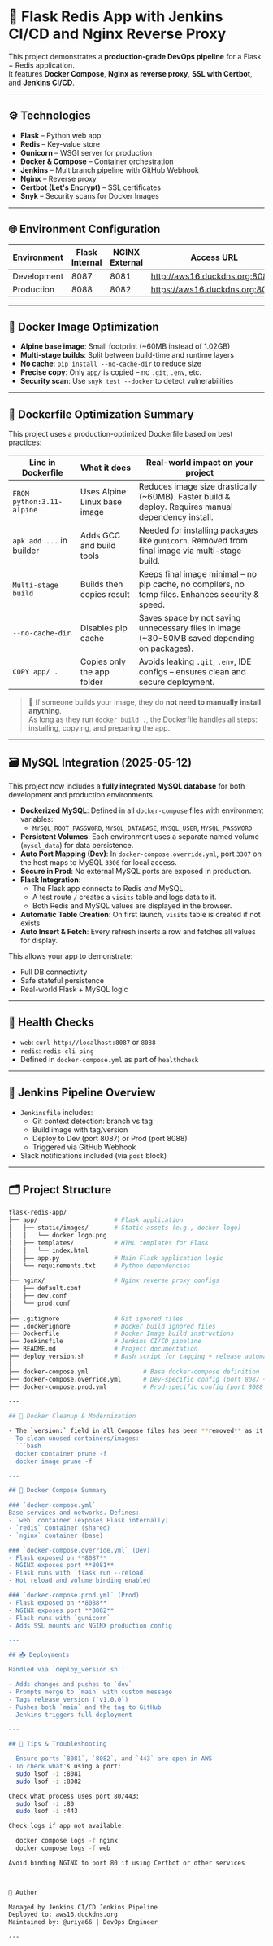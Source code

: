 # 🚀 Flask Redis App with Jenkins CI/CD and Nginx Reverse Proxy

This project demonstrates a **production-grade DevOps pipeline** for a Flask + Redis application.  
It features **Docker Compose**, **Nginx as reverse proxy**, **SSL with Certbot**, and **Jenkins CI/CD**.

---

## ⚙️ Technologies

- **Flask** – Python web app
- **Redis** – Key-value store
- **Gunicorn** – WSGI server for production
- **Docker & Compose** – Container orchestration
- **Jenkins** – Multibranch pipeline with GitHub Webhook
- **Nginx** – Reverse proxy
- **Certbot (Let's Encrypt)** – SSL certificates
- **Snyk** – Security scans for Docker Images

---

## 🌐 Environment Configuration

| Environment   | Flask Internal | NGINX External | Access URL                         |
|---------------|----------------|----------------|-------------------------------------|
| Development   | 8087           | 8081           | http://aws16.duckdns.org:8081      |
| Production    | 8088           | 8082           | https://aws16.duckdns.org:8082     |

---

## 🐳 Docker Image Optimization

- **Alpine base image**: Small footprint (~60MB instead of 1.02GB)
- **Multi-stage builds**: Split between build-time and runtime layers
- **No cache**: `pip install --no-cache-dir` to reduce size
- **Precise copy**: Only `app/` is copied – no `.git`, `.env`, etc.
- **Security scan**: Use `snyk test --docker` to detect vulnerabilities

---

## 🔧 Dockerfile Optimization Summary

This project uses a production-optimized Dockerfile based on best practices:

| Line in Dockerfile           | What it does                     | Real-world impact on your project                                                                 |
|-----------------------------|----------------------------------|---------------------------------------------------------------------------------------------------|
| `FROM python:3.11-alpine`   | Uses Alpine Linux base image     | Reduces image size drastically (~60MB). Faster build & deploy. Requires manual dependency install. |
| `apk add ...` in builder    | Adds GCC and build tools         | Needed for installing packages like `gunicorn`. Removed from final image via multi-stage build.    |
| `Multi-stage build`         | Builds then copies result        | Keeps final image minimal – no pip cache, no compilers, no temp files. Enhances security & speed.  |
| `--no-cache-dir`            | Disables pip cache               | Saves space by not saving unnecessary files in image (~30-50MB saved depending on packages).       |
| `COPY app/ .`               | Copies only the app folder       | Avoids leaking `.git`, `.env`, IDE configs – ensures clean and secure deployment.                  |

> 🔐 If someone builds your image, they do **not need to manually install anything**.  
> As long as they run `docker build .`, the Dockerfile handles all steps: installing, copying, and preparing the app.


---

## 🗃️ MySQL Integration (2025-05-12)

This project now includes a **fully integrated MySQL database** for both development and production environments.

- **Dockerized MySQL**: Defined in all `docker-compose` files with environment variables:
  - `MYSQL_ROOT_PASSWORD`, `MYSQL_DATABASE`, `MYSQL_USER`, `MYSQL_PASSWORD`
- **Persistent Volumes**: Each environment uses a separate named volume (`mysql_data`) for data persistence.
- **Auto Port Mapping (Dev)**: In `docker-compose.override.yml`, port `3307` on the host maps to MySQL `3306` for local access.
- **Secure in Prod**: No external MySQL ports are exposed in production.
- **Flask Integration**:
  - The Flask app connects to Redis *and* MySQL.
  - A test route `/` creates a `visits` table and logs data to it.
  - Both Redis and MySQL values are displayed in the browser.
- **Automatic Table Creation**: On first launch, `visits` table is created if not exists.
- **Auto Insert & Fetch**: Every refresh inserts a row and fetches all values for display.

This allows your app to demonstrate:
- Full DB connectivity
- Safe stateful persistence
- Real-world Flask + MySQL logic

---

## 🧪 Health Checks

- `web`: `curl http://localhost:8087` or `8088`
- `redis`: `redis-cli ping`
- Defined in `docker-compose.yml` as part of `healthcheck`

---

## 🧬 Jenkins Pipeline Overview

- `Jenkinsfile` includes:
  - Git context detection: branch vs tag
  - Build image with tag/version
  - Deploy to Dev (port 8087) or Prod (port 8088)
  - Triggered via GitHub Webhook
- Slack notifications included (via `post` block)

---

## 🗂 Project Structure

```bash
flask-redis-app/
├── app/                     # Flask application
│   ├── static/images/       # Static assets (e.g., docker logo)
│   │   └── docker logo.png
│   ├── templates/           # HTML templates for Flask
│   │   └── index.html
│   ├── app.py               # Main Flask application logic
│   └── requirements.txt     # Python dependencies
│
├── nginx/                   # Nginx reverse proxy configs
│   ├── default.conf
│   ├── dev.conf
│   └── prod.conf
│
├── .gitignore               # Git ignored files
├── .dockerignore            # Docker build ignored files
├── Dockerfile               # Docker Image build instructions
├── Jenkinsfile              # Jenkins CI/CD pipeline
├── README.md                # Project documentation
├── deploy_version.sh        # Bash script for tagging + release automation
│
├── docker-compose.yml               # Base docker-compose definition
├── docker-compose.override.yml      # Dev-specific config (port 8087 + hot reload)
├── docker-compose.prod.yml          # Prod-specific config (port 8088 + Gunicorn + SSL)

---

## 🧹 Docker Cleanup & Modernization

- The `version:` field in all Compose files has been **removed** as it's deprecated in Docker Compose v1.27+.
- To clean unused containers/images:
  ```bash
  docker container prune -f
  docker image prune -f

---

## 📄 Docker Compose Summary

### `docker-compose.yml`  
Base services and networks. Defines:
- `web` container (exposes Flask internally)
- `redis` container (shared)
- `nginx` container (base)

### `docker-compose.override.yml` (Dev)
- Flask exposed on **8087**
- NGINX exposes port **8081**
- Flask runs with `flask run --reload`
- Hot reload and volume binding enabled

### `docker-compose.prod.yml` (Prod)
- Flask exposed on **8088**
- NGINX exposes port **8082**
- Flask runs with `gunicorn`
- Adds SSL mounts and NGINX production config

---

## 📤 Deployments

Handled via `deploy_version.sh`:

- Adds changes and pushes to `dev`
- Prompts merge to `main` with custom message
- Tags release version (`v1.0.0`)
- Pushes both `main` and the tag to GitHub
- Jenkins triggers full deployment

---

## 🧠 Tips & Troubleshooting

- Ensure ports `8081`, `8082`, and `443` are open in AWS
- To check what's using a port:
  sudo lsof -i :8081
  sudo lsof -i :8082

Check what process uses port 80/443:
  sudo lsof -i :80
  sudo lsof -i :443

Check logs if app not available:

  docker compose logs -f nginx
  docker compose logs -f web

Avoid binding NGINX to port 80 if using Certbot or other services

---

👤 Author

Managed by Jenkins CI/CD Jenkins Pipeline
Deployed to: aws16.duckdns.org
Maintained by: @uriya66 | DevOps Engineer

---
